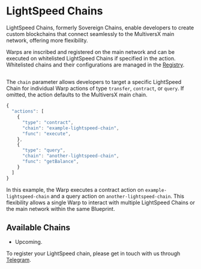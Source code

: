 # LightSpeed Chains

LightSpeed Chains, formerly Sovereign Chains, enable developers to create custom blockchains that connect seamlessly to the MultiversX main network, offering more flexibility.

Warps are inscribed and registered on the main network and can be executed on whitelisted LightSpeed Chains if specified in the action. Whitelisted chains and their configurations are managed in the [Registry](./registry.md).

##

The `chain` parameter allows developers to target a specific LightSpeed Chain for individual Warp actions of type `transfer`, `contract`, or `query`. If omitted, the action defaults to the MultiversX main chain.

```js
{
  "actions": [
    {
      "type": "contract",
      "chain": "example-lightspeed-chain",
      "func": "execute",
    },
    {
      "type": "query",
      "chain": "another-lightspeed-chain",
      "func": "getBalance",
    }
  ]
}
```

In this example, the Warp executes a contract action on `example-lightspeed-chain` and a query action on `another-lightspeed-chain`. This flexibility allows a single Warp to interact with multiple LightSpeed Chains or the main network within the same Blueprint.

## Available Chains

- Upcoming.

To register your LightSpeed chain, please get in touch with us through [Telegram](https://telegram.usewarp.to).
